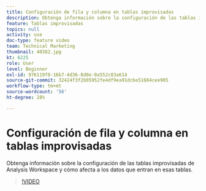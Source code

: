 ```yaml
---
title: Configuración de fila y columna en tablas improvisadas
description: Obtenga información sobre la configuración de las tablas improvisadas de Analysis Workspace y cómo afecta a los datos que entran en esas tablas.
feature: Tablas improvisadas
topics: null
activity: use
doc-type: feature video
team: Technical Marketing
thumbnail: 40382.jpg
kt: 6225
role: User
level: Beginner
exl-id: 976119f0-16b7-4d36-8d0e-0a552c83a614
source-git-commit: 32424f3f2b05952fe4df9ea91dcbe51684cee905
workflow-type: tm+mt
source-wordcount: '56'
ht-degree: 28%

---
```


# Configuración de fila y columna en tablas improvisadas

Obtenga información sobre la configuración de las tablas improvisadas de Analysis Workspace y cómo afecta a los datos que entran en esas tablas.

>[!VIDEO](https://video.tv.adobe.com/v/40382/?quality=12&learn=on)
